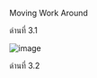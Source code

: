 
Moving Work Around

ด่านที่ 3.1

![image](https://user-images.githubusercontent.com/92086229/146635074-5d4d7141-bb67-4e25-b4db-cb857e830c14.png)

ด่านที่ 3.2 


